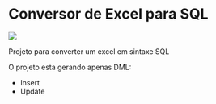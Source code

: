 # Conversor de Excel para SQL

![](https://i.imgur.com/6gxYISh.gif)


Projeto para converter um excel em sintaxe SQL

O projeto esta gerando apenas DML:

- Insert
- Update
